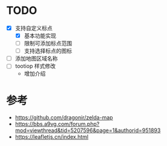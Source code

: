 

# TODO

- [x] 支持自定义标点
  - [x] 基本功能实现 
  - [ ] 限制可添加标点范围
  - [ ] 支持选择标点的图标
- [ ] 添加地图区域名称
- [ ] tootiop 样式修改
  - 增加介绍



# 参考

- https://github.com/dragonir/zelda-map
- https://bbs.a9vg.com/forum.php?mod=viewthread&tid=5207596&page=1&authorid=951893
- https://leafletjs.cn/index.html
